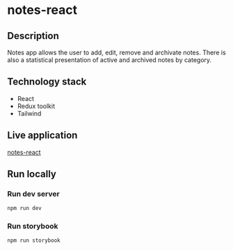# notes-react

## Description

Notes app allows the user to add, edit, remove and archivate notes. There is also a statistical presentation of active and archived notes by category.

## Technology stack

- React
- Redux toolkit
- Tailwind

## Live application

[notes-react](https://graceful-crisp-910b9b.netlify.app/)

## Run locally

### Run dev server

```bash
npm run dev
```

### Run storybook

```bash
npm run storybook
```
